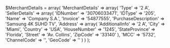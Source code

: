 $MerchantDetails = array(
    'MerchantDetails' => array(
        'Type' => '2 A',
        'SellerDetails' => array(
            'IDNumber' => '30706033471',
            'IDType' => '205',
            'Name' => 'Company S.A.',
            'Invoice' => '54877555',
            'PurchaseDescription' => 'Samsung 4K SUHD TV',
            'Address' => array(
                'AdditionalInfo' => '2 A',
                'City' => 'Miami',
                'Country' => 'USA',
                'HouseNumber' => '1245',
                'StateProvince' => 'Florida',
                'Street' => 'Av. Collins',
                'ZipCode' => '33140'
                    ),
            'MCC' => '5732',
            'ChannelCode' => '',
            'GeoCode' => ''
            )
    )
);